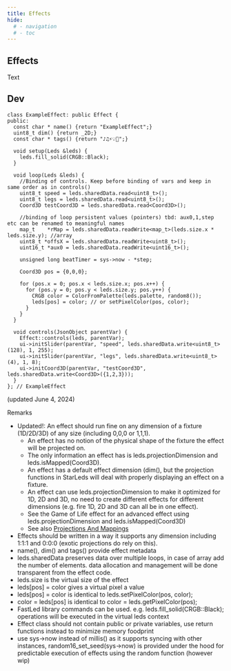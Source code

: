 ```yaml
---
title: Effects
hide:
  # - navigation
  # - toc
---
```


## Effects

Text

## Dev

```
class ExampleEffect: public Effect {
public:
  const char * name() {return "ExampleEffect";}
  uint8_t dim() {return _2D;}
  const char * tags() {return "♪♫⚡💡💫";}

  void setup(Leds &leds) {
    leds.fill_solid(CRGB::Black);
  }

  void loop(Leds &leds) {
    //Binding of controls. Keep before binding of vars and keep in same order as in controls()
    uint8_t speed = leds.sharedData.read<uint8_t>();
    uint8_t legs = leds.sharedData.read<uint8_t>();
    Coord3D testCoord3D = leds.sharedData.read<Coord3D>();

    //binding of loop persistent values (pointers) tbd: aux0,1,step etc can be renamed to meaningful names
    map_t    *rMap = leds.sharedData.readWrite<map_t>(leds.size.x * leds.size.y); //array
    uint8_t *offsX = leds.sharedData.readWrite<uint8_t>();
    uint16_t *aux0 = leds.sharedData.readWrite<uint16_t>();

    unsigned long beatTimer = sys->now - *step;

    Coord3D pos = {0,0,0};

    for (pos.x = 0; pos.x < leds.size.x; pos.x++) {
      for (pos.y = 0; pos.y < leds.size.y; pos.y++) {
        CRGB color = ColorFromPalette(leds.palette, random8());
        leds[pos] = color; // or setPixelColor(pos, color);
      }
    }
  }

  void controls(JsonObject parentVar) {
    Effect::controls(leds, parentVar);
    ui->initSlider(parentVar, "speed", leds.sharedData.write<uint8_t>(128), 1, 255);
    ui->initSlider(parentVar, "legs", leds.sharedData.write<uint8_t>(4), 1, 8);
    ui->initCoord3D(parentVar, "testCoord3D", leds.sharedData.write<Coord3D>({1,2,3}));
  }
}; // ExampleEffect
```
(updated June 4, 2024)

Remarks

* Updated!: An effect should run fine on any dimension of a fixture (1D/2D/3D) of any size (including 0,0,0 or 1,1,1).
    * An effect has no notion of the physical shape of the fixture the effect will be projected on.
    * The only information an effect has is leds.projectionDimension and leds.isMapped(Coord3D).
    * An effect has a default effect dimension (dim(), but the projection functions in StarLeds will deal with properly displaying an effect on a fixture.
    * An effect can use leds.projectionDimension to make it optimized for 1D, 2D and 3D, no need to create different effects for different dimensions (e.g. fire 1D, 2D and 3D can all be in one effect).
    * See the Game of Life effect for an advanced effect using leds.projectionDimension and leds.isMapped(Coord3D)
    * See also [Projections And Mappings](/StarDocs/StarLeds/ProjectionsAndMappings)
* Effects should be written in a way it supports any dimension including 1:1:1 and 0:0:0 (exotic projections do rely on this).
* name(), dim() and tags() provide effect metadata
* leds.sharedData preserves data over multiple loops, in case of array add the number of elements. data allocation and management will be done transparent from the effect code.
* leds.size is the virtual size of the effect
* leds[pos] = color gives a virtual pixel a value
* leds[pos] = color is identical to leds.setPixelColor(pos, color);
* color = leds[pos] is identical to color = leds.getPixelColor(pos);
* FastLed library commands can be used. e.g. leds.fill_solid(CRGB::Black); operations will be executed in the virtual leds context
* Effect class should not contain public or private variables, use return functions instead to minimize memory foodprint
* use sys->now instead of millis() as it supports syncing with other instances, random16_set_seed(sys->now) is provided under the hood for predictable execution of effects using the random function (however wip)
